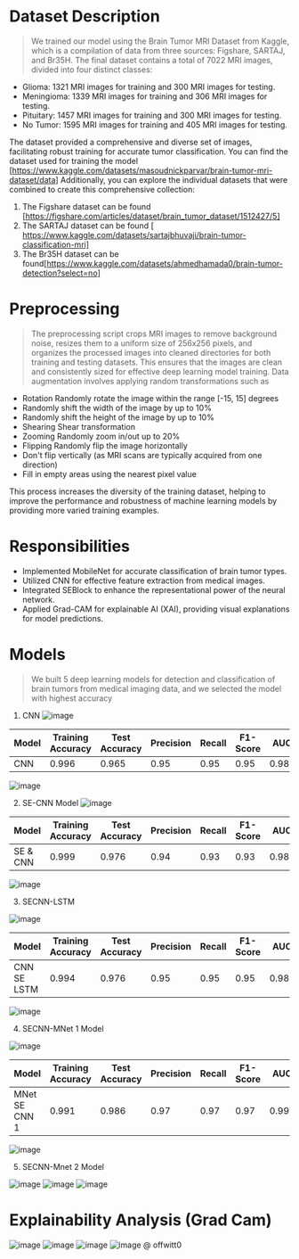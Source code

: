 # Dataset Description

> We trained our model using the Brain Tumor MRI Dataset from Kaggle, which is a compilation of data from three sources: Figshare, SARTAJ, and Br35H. The final dataset contains a total of 7022 MRI images, divided into four distinct classes:
* Glioma: 1321 MRI images for training and 300 MRI images for testing.
* Meningioma: 1339 MRI images for training and 306 MRI images for testing.
* Pituitary: 1457 MRI images for training and 300 MRI images for testing.
* No Tumor: 1595 MRI images for training and 405 MRI images for testing.
  
The dataset provided a comprehensive and diverse set of images, facilitating robust training for accurate tumor classification. You can find the dataset used for training the model [https://www.kaggle.com/datasets/masoudnickparvar/brain-tumor-mri-dataset/data]
Additionally, you can explore the individual datasets that were combined to create this comprehensive collection:
1.	The Figshare dataset can be found [https://figshare.com/articles/dataset/brain_tumor_dataset/1512427/5]
2.	The SARTAJ dataset can be found [ https://www.kaggle.com/datasets/sartajbhuvaji/brain-tumor-classification-mri]
3.	The Br35H dataset can be found[https://www.kaggle.com/datasets/ahmedhamada0/brain-tumor-detection?select=no]

# Preprocessing

> The preprocessing script crops MRI images to remove background noise, resizes them to a uniform size of 256x256 pixels, and organizes the processed images into cleaned directories for both training and testing datasets. This ensures that the images are clean and consistently sized for effective deep learning model training.
Data augmentation involves applying random transformations such as
* Rotation Randomly rotate the image within the range [-15, 15] degrees
* Randomly shift the width of the image by up to 10%
* Randomly shift the height of the image by up to 10%
*	Shearing Shear transformation
*	Zooming Randomly zoom in/out up to 20%
*	Flipping Randomly flip the image horizontally
*	Don't flip vertically (as MRI scans are typically acquired from one direction)
*	Fill in empty areas using the nearest pixel value
  
This process increases the diversity of the training dataset, helping to improve the performance and robustness of machine learning models by providing more varied training examples.

# Responsibilities
* Implemented MobileNet for accurate classification of brain tumor types.
* Utilized CNN for effective feature extraction from medical images.
* Integrated SEBlock to enhance the representational power of the neural network.
* Applied Grad-CAM for explainable AI (XAI), providing visual explanations for model predictions.

# Models

> We built 5 deep learning models for detection and classification of brain tumors from medical imaging data, and we selected the model with highest accuracy

1. CNN
![image](https://github.com/user-attachments/assets/b52883c4-83a6-4602-aa64-3bdea5cdaa0b)

  | Model | Training Accuracy | Test Accuracy | Precision | Recall | F1-Score | AUC  |
  |-------|-------------------|---------------|-----------|--------|----------|------|
  | CNN   | 0.996             | 0.965         | 0.95      | 0.95   | 0.95     | 0.980|

![image](https://github.com/user-attachments/assets/0f8f58e4-46f9-4f3f-bd59-164147f67aa8)

2. SE-CNN Model 
![image](https://github.com/user-attachments/assets/77110c42-4219-45c9-bbaf-8a00199d989b)

| Model    | Training Accuracy | Test Accuracy | Precision | Recall | F1-Score | AUC  |
|----------|-------------------|---------------|-----------|--------|----------|------|
| SE & CNN | 0.999             | 0.976         | 0.94      | 0.93   | 0.93     | 0.985|

![image](https://github.com/user-attachments/assets/dbf31a44-150b-494c-bd4b-e5c674ad7762)

3. SECNN-LSTM

![image](https://github.com/user-attachments/assets/7bd0a909-c45f-4d9b-b0f4-fbd3427d1873)

| Model       | Training Accuracy | Test Accuracy | Precision | Recall | F1-Score | AUC  |
|-------------|-------------------|---------------|-----------|--------|----------|------|
| CNN SE LSTM | 0.994             | 0.976         | 0.95      | 0.95   | 0.95     | 0.989|

![image](https://github.com/user-attachments/assets/4f6a64bb-5c51-49df-a20e-febd4a118e90)

4. SECNN-MNet 1 Model

![image](https://github.com/user-attachments/assets/a6fc494e-d685-4404-883e-a2bf9412fbb7)

| Model         | Training Accuracy | Test Accuracy | Precision | Recall | F1-Score | AUC  |
|---------------|-------------------|---------------|-----------|--------|----------|------|
| MNet SE CNN 1 | 0.991             | 0.986         | 0.97      | 0.97   | 0.97     | 0.993|

![image](https://github.com/user-attachments/assets/ec0989c1-bd2d-4306-9691-f60bddc9dfb0)

5. SECNN-Mnet 2 Model

![image](https://github.com/user-attachments/assets/ad7cde2c-84ff-4295-8170-6df1bbe338e3)
![image](https://github.com/user-attachments/assets/3ef9b47f-7950-4d8c-b8b4-2c2ecbb92815)
![image](https://github.com/user-attachments/assets/5cddb27d-8dd6-42fc-9288-360e5b9c9f1f)

# Explainability Analysis (Grad Cam)
 
![image](https://github.com/user-attachments/assets/3fb30fa5-e11c-4df6-a001-c4a8b79fa978)
![image](https://github.com/user-attachments/assets/b185af16-6328-4ad4-b469-28188e673f12)
![image](https://github.com/user-attachments/assets/7e835a44-f9d0-40d1-aa22-e3e7f4a323bb)
![image](https://github.com/user-attachments/assets/8fd2263c-70a8-4f8c-acce-8a737d7706e9)
@ offwitt0
